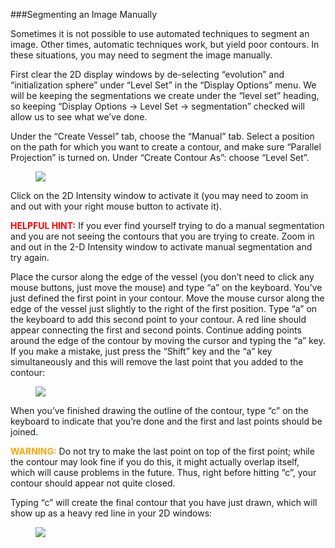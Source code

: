 ###Segmenting an Image Manually

Sometimes it is not possible to use automated techniques to segment an image. Other times, automatic techniques work, but yield poor contours. In these situations, you may need to segment the image manually.

First clear the 2D display windows by de-selecting “evolution” and “initialization sphere” under “Level Set” in the “Display Options” menu. We will be keeping the segmentations we create under the “level set” heading, so keeping “Display Options → Level Set → segmentation” checked will allow us to see what we’ve done.

Under the “Create Vessel” tab, choose the “Manual” tab. Select a position on the path for which you want to create a contour, and make sure “Parallel Projection” is turned on. Under “Create Contour As”: choose “Level Set”.

<figure>
  <img class="svImg svImgXl"  src="documentation/modeling/imgs/segmentation/manual/1.jpg"> 
  <figcaption class="svCaption" ></figcaption>
</figure>

Click on the 2D Intensity window to activate it (you may need to zoom in and out with your right mouse button to activate it).  

<font color="red">**HELPFUL HINT:** </font>  If you ever find yourself trying to do a manual segmentation and you are not seeing the contours that you are trying to create. Zoom in and out in the 2-D Intensity window to activate manual segmentation and try again. 

Place the cursor along the edge of the vessel (you don’t need to click any mouse buttons, just move the mouse) and type “a” on the keyboard. You’ve just defined the first point in your contour. Move the mouse cursor along the edge of the vessel just slightly to the right of the first position.  Type “a” on the keyboard to add this second point to your contour.  A red line should appear connecting the first and second points. Continue adding points around the edge of the contour by moving the cursor and typing the “a” key.  If you make a mistake, just press the “Shift” key and the “a” key simultaneously and this will remove the last point that you added to the contour:

<figure>
  <img class="svImg svImgXl"  src="documentation/modeling/imgs/segmentation/manual/2.jpg"> 
  <figcaption class="svCaption" ></figcaption>
</figure>

When you’ve finished drawing the outline of the contour, type “c” on the keyboard to indicate that you’re done and the first and last points should be joined.

<font color="orange">**WARNING:**</font>  Do not try to make the last point on top of the first point; while the contour may look fine if you do this, it might actually overlap itself, which will cause problems in the future. Thus, right before hitting “c”, your contour should appear not quite closed.

Typing “c” will create the final contour that you have just drawn, which will show up as a heavy red line in your 2D windows:

<figure>
  <img class="svImg svImgXl"  src="documentation/modeling/imgs/segmentation/manual/3.jpg"> 
  <figcaption class="svCaption" ></figcaption>
</figure>
